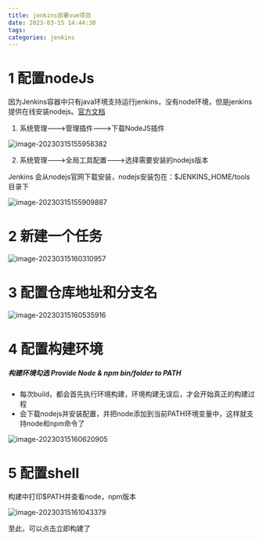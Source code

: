 ```yaml
---
title: jenkins部署vue项目
date: 2023-03-15 14:44:30
tags: 
categories: jenkins
---
```


# 1 配置nodeJs

因为Jenkins容器中只有java环境支持运行jenkins，没有node环境，但是jenkins提供在线安装nodejs。[官方文档](https://plugins.jenkins.io/nodejs)

1. 系统管理--->管理插件--->下载NodeJS插件

![image-20230315155958382](https://panyuro.oss-cn-beijing.aliyuncs.com/image-20230315155958382.png)

2. 系统管理--->全局工具配置--->选择需要安装的nodejs版本

Jenkins 会从nodejs官网下载安装，nodejs安装包在：$JENKINS_HOME/tools目录下

![image-20230315155909887](https://panyuro.oss-cn-beijing.aliyuncs.com/image-20230315155909887.png)



# 2 新建一个任务

![image-20230315160310957](https://panyuro.oss-cn-beijing.aliyuncs.com/image-20230315160310957.png)



# 3 配置仓库地址和分支名

![image-20230315160535916](https://panyuro.oss-cn-beijing.aliyuncs.com/image-20230315160535916.png)

# 4 配置构建环境

##### 构建环境勾选 Provide Node & npm bin/folder to PATH

- 每次build，都会首先执行环境构建，环境构建无误后，才会开始真正的构建过程
- 会下载nodejs并安装配置，并把node添加到当前PATH环境变量中，这样就支持node和npm命令了

![image-20230315160620905](https://panyuro.oss-cn-beijing.aliyuncs.com/image-20230315160620905.png)

#  5 配置shell

构建中打印$PATH并查看node，npm版本

![image-20230315161043379](https://panyuro.oss-cn-beijing.aliyuncs.com/image-20230315161043379.png)



至此，可以点击立即构建了

